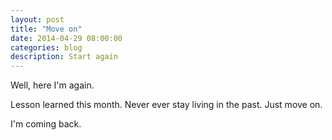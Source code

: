 ```yaml
---
layout: post
title: "Move on"
date: 2014-04-29 08:00:00
categories: blog
description: Start again
---
```



Well, here I'm again.

Lesson learned this month. Never ever stay living in the past. Just move on.

I'm coming back.